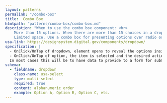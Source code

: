 ```yaml
---
layout: patterns
permalink: "/combo-box"
title:  Combo Box
htmlpath: "patterns/combo-box/combo-box.md"
description: "When to use the combo box component: <br> 
    More than 15 options. When there are more than 15 choices in a drop-down list it can be hard to navigate with scrolling only.
    Limited space. Use a combo box for presenting options over radio or checkboxes when screen real estate is limited."
usa-link: https://designsystem.digital.gov/components/dropdown/
specification: |
  - OnClick/OnTap of dropdown, element opens to reveal the options inside. 
  - OnClick/OnTap of option, the item is selected and the desired action is preformed byt the system.
  In most cases this will be to have data to provide to a form for submission. In rare cases it may be used as navigation to another page.
schema: 
  - fieldname: dropdown
    class-name: usa-select
    type: multi-select
    required: true
    content: alphanumeric order
    example: Option A, Option B, Option C, etc.
---
```

<!--- if extra information is needed for this pattern, write here in Markdown. -->
<!--- to learn markdown format go to https://docs.github.com/en/github/writing-on-github/basic-writing-and-formatting-syntax -->


